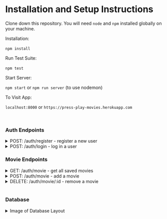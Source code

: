 # Installation and Setup Instructions

Clone down this repository. You will need `node` and `npm` installed globally on your machine.

Installation:

`npm install`

Run Test Suite:

`npm test`

Start Server:

`npm start` or `npm run server` (to use nodemon)

To Visit App:

`localhost:8000` or `https://press-play-movies.herokuapp.com`

<br>

### Auth Endpoints

<details>
<summary>POST: /auth/register - register a new user</summary>
<br>
Expected Body

```JSON
{
    "name": "Tobi",
    "email": "tobi@mail.com",
    "password": "password"
}
```

Expected Response

```JSON
{
    "user_id": "9ekfbwwr489u4298"
}

```

</details>
<details>
<summary>POST: /auth/login - log in a user</summary>
<br>
Expected Body

```JSON
{
    "email": "tobi@mail.com",
    "password": "password"
}
```

Expected Response

```JSON
{
    "token": "eyJhbGciOiJIUzI1NiIsInR5cCI6IkpXVCJ9.eyJzdWIiOiIxMjM0NTY3ODkwIiwibmFtZSI6IkpvaG4gRG9lIiwiaWF0IjoxNTE2MjM5MDIyfQ.SflKxwRJSMeKKF2QT4fwpMeJf36POk6yJV_adQssw5c"
}

```

</details>

### Movie Endpoints

<details>
<summary>GET: /auth/movie - get all saved movies</summary>

Expected Response

```JSON
[
    {
        "_id": "2948",
    "title": "Shawshank Redemption",
    "overview": "You should watch it",
    "backdrop": "/tXHpvlr5F7gV5DwgS7M5HBrUi2C.jpg",
    "poster": "/q6y0Go1tsGEsmtFryDOJo3dEmqu.jpg",
    "cast": [
        {
            "name": "Tim Robbins",
            "profile_path": "/hsCu1JUzQQ4pl7uFxAVFLOs9yHh.jpg"
            }
        ]
    }
]

```

</details>
<details>
<summary>POST: /auth/movie - add a movie</summary>
<br>
Expected Body

```JSON
{
    "_id": "2948",
    "title": "Shawshank Redemption",
    "overview": "You should watch it",
    "backdrop": "/tXHpvlr5F7gV5DwgS7M5HBrUi2C.jpg",
    "poster": "/q6y0Go1tsGEsmtFryDOJo3dEmqu.jpg",
    "cast": [
        {
           "name": "Tim Robbins",
           "profile_path": "/hsCu1JUzQQ4pl7uFxAVFLOs9yHh.jpg"
        }
    ]
}
```

Expected Response

```JSON
{
    "_id": "2948",
    "title": "Shawshank Redemption",
    "overview": "You should watch it",
    "backdrop": "/tXHpvlr5F7gV5DwgS7M5HBrUi2C.jpg",
    "poster": "/q6y0Go1tsGEsmtFryDOJo3dEmqu.jpg",
    "cast": [
        {
           "name": "Tim Robbins",
           "profile_path": "/hsCu1JUzQQ4pl7uFxAVFLOs9yHh.jpg"
        }
    ]
}

```

</details>
<details>
<summary>DELETE: /auth/movie/:id - remove a movie</summary>

</details>

<br>

### Database

<details>
    <summary>Image of Database Layout</summary>
    <br>

![Database](schema.png)

</details>
